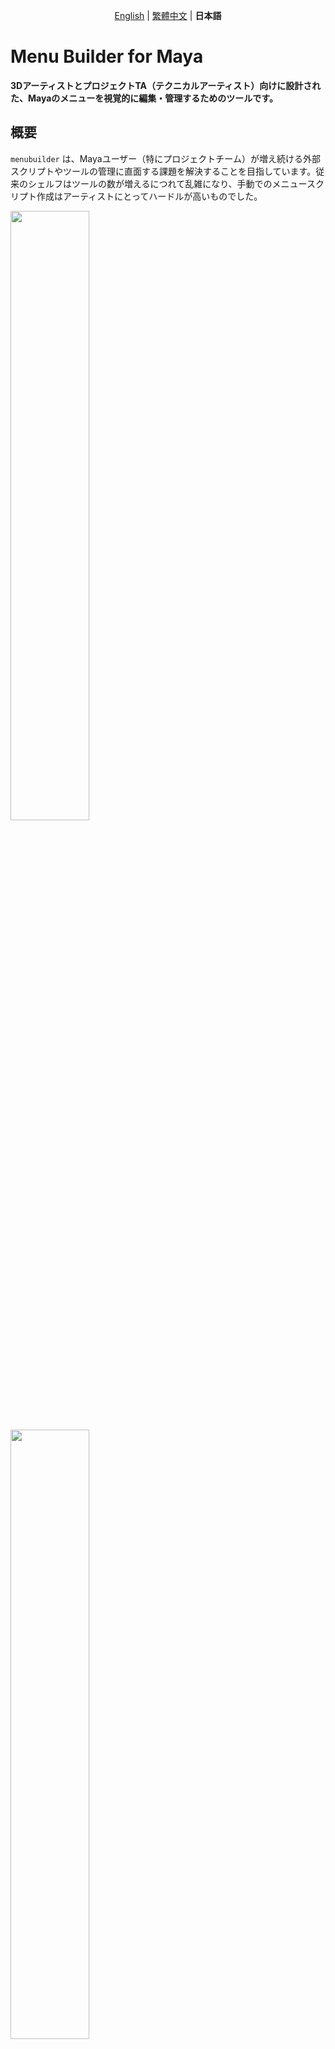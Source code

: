 <p align="center">
  <a href="../README.md">English</a> | <a href="./README-zh-TW.md">繁體中文</a> | <strong>日本語</strong>
</p>

# Menu Builder for Maya

**3DアーティストとプロジェクトTA（テクニカルアーティスト）向けに設計された、Mayaのメニューを視覚的に編集・管理するためのツールです。**

## 概要

`menubuilder` は、Mayaユーザー（特にプロジェクトチーム）が増え続ける外部スクリプトやツールの管理に直面する課題を解決することを目指しています。従来のシェルフはツールの数が増えるにつれて乱雑になり、手動でのメニュースクリプト作成はアーティストにとってハードルが高いものでした。

<img src="./resources/TempBar.png" width="50%"/>
<img src="./resources/Layout.png" width="50%"/>

このツールは直感的なグラフィカルインターフェースを提供し、ユーザーが散在するPython/MELスクリプトをMayaのメインメニューバーに簡単に統合できるようにします。また、チーム全体で標準化されたツールセットを容易に作成、共有、導入することも可能です。

## 主な機能

* **ビジュアル編集:** ツリービューを通じて、メニューの階層と順序を直感的にプレビュー・調整できます。
* **ドラッグ＆ドロップによる並べ替え:** ツリービュー内で項目を直接ドラッグ＆ドロップし、「見たまま」の順序変更が可能です。
* **ショートカット操作:** ダブルクリックによる編集、右クリックメニュー、直接リネームなどの方法で、メニュー構造を素早く修正・整理できます。
* **オプションボックス:** 右クリックメニューから、Maya標準のオプションボックス機能を簡単に作成・管理できます。
* **区切り線:** 右クリックメニューから、Maya標準の区切り線を簡単に作成・管理できます。
* **スクリプト解析:** `.py`ファイルを自動的に解析し、利用可能なすべての関数をリストアップして、コマンドの追加を簡素化します。
* **シェルフからインポート:** `shelf`ファイルを自動的に解析し、メニューに変換します。
* **コマンド統合:** PythonとMELの両言語をサポートし、テスト実行機能も提供します。
* **アイコンセレクター:** Maya内蔵のアイコンブラウザとローカルファイルの参照機能を備え、ツールにアイコンを簡単に追加し、リアルタイムでプレビューできます。
* **ファイル管理:** 異なるメニュー設定ファイル（`.json`）のオープン、マージ、名前を付けて保存をサポートし、管理を容易にします。
* **チームでの導入:** 軽量な起動スクリプトを提供し、チームメンバーがエディタを開くことなく、Mayaの起動時に自動でメニューを生成できるようにします。

## インストールと使用方法

### **A) エディタを開く**

この手順は、メニュー設定ファイルの作成と編集に使用します。

1.  **プロジェクトの配置:** `menubuilder` をダウンロードした後、 `-main` の接尾辞を削除し、`menubuilder` フォルダ全体をMayaのPythonパスに配置します（例: `C:/Users/<ユーザー名>/Documents/maya/scripts`）。
2.  **起動と開発:** Pythonスクリプトエディタで以下のコマンドを実行します：
    ```python
    import menubuilder
    
    # エディタを起動
    menubuilder.show()
    
    # --- 開発者向け ---
    # menubuilderのソースコードを修正した後、
    # Mayaを再起動せずに、以下のコマンドを実行してすべてのモジュールをリロードできます
    menubuilder.reload()
    menubuilder.show()
    ```

### **B) 自動生成（導入）**

設定済みのメニューを導入し、Mayaの起動時に自動的にメニューが生成されるようにします。

1.  **準備:**
    * `menubuilder` エディタを使用して、必要なメニュー設定を `.json` ファイル（例: `project_menu.json`）として保存します。
     <img src="./resources/ExtractAll.png"  width="80%"/>
    * `settings.json` を開き、`"menuitems"` の値がチームでデフォルトで読み込みたいファイル名になっていることを確認します（例: `"menuitems": "project_menu"`）。
    * `userSetup.py` ファイルを見つけるか、作成します。場所：
        `C:/Users/<ユーザー名>/Documents/maya/scripts/userSetup.py`
    * `userSetup.py` に以下のコードを追加し、**パスが正しいことを確認してください**：

    ```python
    # maya/scripts/userSetup.py
    import maya.cmds as cmds
    import sys
    import os

    try:
        # --- Menubuilder Auto-Load ---
        # evalDeferredを使用して、Mayaが完全に起動した後にメニュー生成が実行されるようにする
        cmds.evalDeferred("from menubuilder import setup_maya_menu; setup_maya_menu.build_menus_on_startup()")
            
    except Exception as e:
        cmds.warning(f"[Menubuilder Startup] Failed to load menus: {e}")
    # --- End Menubuilder ---
    ```
    <img src="./resources/AddToUserSetup.png"  width="80%"/>

2.  **完了:** ユーザーが次にMayaを起動すると、設定したメニューが自動的に生成されます。

## Menubuilderフレームワークガイド

### ファイル構造

```
menubuilder/
├── __init__.py           # メインエントリーポイント (reload, showを含む)
├── setup_maya_menu.py    # チーム導入用の起動スクリプト
├── README.md             # ドキュメント
├── settings.json         # ツールのグローバル設定
│
├── core/                 # コア機能モジュール
│   ├── handlers/         # 補助モジュール
│   ├── languagelib/      # 言語モジュール
│   ├── controller.py     # コントローラー (コアロジック)
│   ├── ui.py             # UI定義
│   ├── data_handler.py   # データ処理 (.jsonの読み書き)
│   ├── menu_generator.py # Mayaメニュー生成
│   ├── script_parser.py  # スクリプトパーサー
│   ├── dto.py            # データ転送オブジェクト (MenuItemData)
│   └── logger.py         # ログシステム
│
├── docs/                 # 英語以外のドキュメント
│
└── menuitems/            # すべてのメニュー設定ファイル (.json) を格納
    └── TempBar.json      # デフォルトのテスト用メニュー設定
```

## UIレイアウト

### メニューバー:

**File**

* 開く / インポート / 保存 / 名前を付けて保存
* メニューデータフォルダを開く
* シェルフをインポート
  
  <img src="./resources/importShelf.png" width="20%"/>

**Setting**

* 言語切り替え,デフォルト:英語 (対応言語 : 日本語 , 繁体字中国語 , 英語 )
* ログモード
* デフォルトメニュー

### 左側：メニュー構造パネル

**ツリービュー (Menu Structure):**

* 項目をドラッグして、順序や階層を変更します。
* 項目を右クリックして、項目/区切り線/オプションボックスの追加や削除などの構造的な操作を行います。
  
  <img src="./resources/RightClickFunc.png" width="20%"/>

* 項目をダブルクリックすると、右側のパネルにそのプロパティが読み込まれ、編集できます。ESCキーで直接編集を終了します。
* フォルダ項目をダブルクリックするか、F2キーを押すと名前を変更できます。

   <img src="./resources/DoubleClickOrF2.png" width="20%"/>

### 右側：属性編集パネル

**コマンドソース (Input Tabs):**

* **ファイルから解析:** `.py` スクリプトを参照して読み込むことができます。ツールが自動的にその中のすべての関数をリストアップし、素早く選択できます。
* **手動でコマンドを入力:** PythonまたはMELのコマンドスクリプトを直接貼り付けたり、記述したりするために使用します。

**コマンド編集エリア:**

* **コマンドタイプ:** 入力したコマンドがPythonかMELかを選択します。
* **コマンド入力ボックス:** メニューに実行させたい具体的なコードを記述または貼り付けます。
* **テスト実行ボタン:** メニューを生成せずに、入力ボックス内のコマンドを即座に実行し、Mayaのスクリプトエディタで結果やエラーメッセージを確認して、デバッグを容易にします。

**アトリビュートエディタ:**

* **ラベル (Label):** Mayaで表示されるメニュー項目の名前を定義します。
* **パス (Path):** メニュー項目が配置される階層を `/` で区切って定義します（例: `Tools/Rigging`）。空欄の場合は、トップレベルメニューになります。
* **アイコン (Icon):** メニュー項目にアイコンを指定します。「カスタム...」をクリックしてローカルの画像を参照するか、「内蔵...」をクリックしてMaya内蔵のアイコンライブラリを参照します。

**プレビューと保存**

* **Mayaでプレビュー:** 最下部にある「✨ Mayaでメニューを生成/更新」ボタンをクリックします。Menubuilderは古いカスタムメニューを自動的にクリアし、現在の設定に基づいてMayaのメインウィンドウ上部に新しいメニューを生成します。いつでもこのボタンをクリックして変更内容をプレビューできます。
* **設定ファイルを保存:** レイアウトに満足したら、右下の「設定を保存」ボタンをクリックします。すべての変更が `.json` ファイルに書き込まれます。